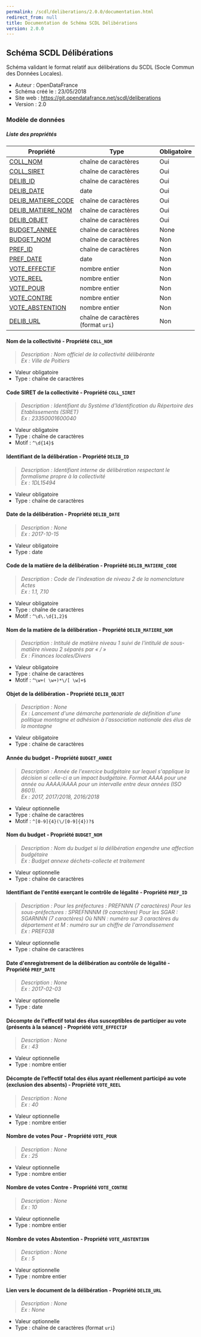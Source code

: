 ```yaml
---
permalink: /scdl/deliberations/2.0.0/documentation.html
redirect_from: null
title: Documentation de Schéma SCDL Délibérations
version: 2.0.0
---
```


## Schéma SCDL Délibérations

Schéma validant le format relatif aux délibérations du SCDL (Socle Commun des Données Locales).

- Auteur : OpenDataFrance
- Schéma créé le : 23/05/2018
- Site web : https://git.opendatafrance.net/scdl/deliberations
- Version : 2.0

### Modèle de données


##### Liste des propriétés
| Propriété | Type | Obligatoire |
| -- | -- | -- |
| [COLL_NOM](#nom-de-la-collectivité---propriété-coll_nom) | chaîne de caractères  | Oui |
| [COLL_SIRET](#code-siret-de-la-collectivité---propriété-coll_siret) | chaîne de caractères  | Oui |
| [DELIB_ID](#identifiant-de-la-délibération---propriété-delib_id) | chaîne de caractères  | Oui |
| [DELIB_DATE](#date-de-la-délibération---propriété-delib_date) | date  | Oui |
| [DELIB_MATIERE_CODE](#code-de-la-matière-de-la-délibération---propriété-delib_matiere_code) | chaîne de caractères  | Oui |
| [DELIB_MATIERE_NOM](#nom-de-la-matière-de-la-délibération---propriété-delib_matiere_nom) | chaîne de caractères  | Oui |
| [DELIB_OBJET](#objet-de-la-délibération---propriété-delib_objet) | chaîne de caractères  | Oui |
| [BUDGET_ANNEE](#année-du-budget---propriété-budget_annee) | chaîne de caractères  | None |
| [BUDGET_NOM](#nom-du-budget---propriété-budget_nom) | chaîne de caractères  | Non |
| [PREF_ID](#identifiant-de-l'entité-exerçant-le-contrôle-de-légalité---propriété-pref_id) | chaîne de caractères  | Non |
| [PREF_DATE](#date-d'enregistrement-de-la-délibération-au-contrôle-de-légalité---propriété-pref_date) | date  | Non |
| [VOTE_EFFECTIF](#décompte-de-l'effectif-total-des-élus-susceptibles-de-participer-au-vote-(présents-à-la-séance)---propriété-vote_effectif) | nombre entier  | Non |
| [VOTE_REEL](#décompte-de-l’effectif-total-des-élus-ayant-réellement-participé-au-vote-(exclusion-des-absents)---propriété-vote_reel) | nombre entier  | Non |
| [VOTE_POUR](#nombre-de-votes-pour---propriété-vote_pour) | nombre entier  | Non |
| [VOTE_CONTRE](#nombre-de-votes-contre---propriété-vote_contre) | nombre entier  | Non |
| [VOTE_ABSTENTION](#nombre-de-votes-abstention---propriété-vote_abstention) | nombre entier  | Non |
| [DELIB_URL](#lien-vers-le-document-de-la-délibération---propriété-delib_url) | chaîne de caractères (format `uri`) | Non |

#### Nom de la collectivité - Propriété `COLL_NOM`

> *Description : Nom officiel de la collectivité délibérante<br/>Ex : Ville de Poitiers*
- Valeur obligatoire
- Type : chaîne de caractères

#### Code SIRET de la collectivité - Propriété `COLL_SIRET`

> *Description : Identifiant du Système d'Identification du Répertoire des Etablissements (SIRET)<br/>Ex : 23350001600040*
- Valeur obligatoire
- Type : chaîne de caractères
- Motif : `^\d{14}$`

#### Identifiant de la délibération - Propriété `DELIB_ID`

> *Description : Identifiant interne de délibération respectant le formalisme propre à la collectivité<br/>Ex : 1DL15494*
- Valeur obligatoire
- Type : chaîne de caractères

#### Date de la délibération - Propriété `DELIB_DATE`

> *Description : None<br/>Ex : 2017-10-15*
- Valeur obligatoire
- Type : date

#### Code de la matière de la délibération - Propriété `DELIB_MATIERE_CODE`

> *Description : Code de l'indexation de niveau 2 de la nomenclature Actes<br/>Ex : 1.1, 7.10*
- Valeur obligatoire
- Type : chaîne de caractères
- Motif : `^\d\.\d{1,2}$`

#### Nom de la matière de la délibération - Propriété `DELIB_MATIERE_NOM`

> *Description : Intitulé de matière niveau 1 suivi de l'intitulé de sous-matière niveau 2 séparés par « / »<br/>Ex : Finances locales/Divers*
- Valeur obligatoire
- Type : chaîne de caractères
- Motif : `^\w+( \w+)*\/[ \w]+$`

#### Objet de la délibération - Propriété `DELIB_OBJET`

> *Description : None<br/>Ex : Lancement d'une démarche partenariale de définition d'une politique montagne et adhésion à l'association nationale des élus de la montagne*
- Valeur obligatoire
- Type : chaîne de caractères

#### Année du budget - Propriété `BUDGET_ANNEE`

> *Description : Année de l'exercice budgétaire sur lequel s'applique la décision si celle-ci a un impact budgétaire. Format AAAA pour une année ou AAAA/AAAA pour un intervalle entre deux années (ISO 8601).<br/>Ex : 2017, 2017/2018, 2016/2018*
- Valeur optionnelle
- Type : chaîne de caractères
- Motif : `^[0-9]{4}(\/[0-9]{4})?$`

#### Nom du budget - Propriété `BUDGET_NOM`

> *Description : Nom du budget si la délibération engendre une affection budgétaire<br/>Ex : Budget annexe déchets-collecte et traitement*
- Valeur optionnelle
- Type : chaîne de caractères

#### Identifiant de l'entité exerçant le contrôle de légalité - Propriété `PREF_ID`

> *Description : Pour les préfectures : PREFNNN (7 caractères)
Pour les sous-préfectures : SPREFNNNM (9 caractères)
Pour les SGAR : SGARNNN (7 caractères)
Où NNN : numéro sur 3 caractères du département et M : numéro sur un chiffre de l'arrondissement<br/>Ex : PREF038*
- Valeur optionnelle
- Type : chaîne de caractères

#### Date d'enregistrement de la délibération au contrôle de légalité - Propriété `PREF_DATE`

> *Description : None<br/>Ex : 2017-02-03*
- Valeur optionnelle
- Type : date

#### Décompte de l'effectif total des élus susceptibles de participer au vote (présents à la séance) - Propriété `VOTE_EFFECTIF`

> *Description : None<br/>Ex : 43*
- Valeur optionnelle
- Type : nombre entier

#### Décompte de l’effectif total des élus ayant réellement participé au vote (exclusion des absents) - Propriété `VOTE_REEL`

> *Description : None<br/>Ex : 40*
- Valeur optionnelle
- Type : nombre entier

#### Nombre de votes Pour - Propriété `VOTE_POUR`

> *Description : None<br/>Ex : 25*
- Valeur optionnelle
- Type : nombre entier

#### Nombre de votes Contre - Propriété `VOTE_CONTRE`

> *Description : None<br/>Ex : 10*
- Valeur optionnelle
- Type : nombre entier

#### Nombre de votes Abstention - Propriété `VOTE_ABSTENTION`

> *Description : None<br/>Ex : 5*
- Valeur optionnelle
- Type : nombre entier

#### Lien vers le document de la délibération - Propriété `DELIB_URL`

> *Description : None<br/>Ex : None*
- Valeur optionnelle
- Type : chaîne de caractères (format `uri`)